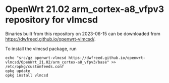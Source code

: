 OpenWrt 21.02 arm_cortex-a8_vfpv3 repository for vlmcsd
========

Binaries built from this repository on 2023-06-15 can be downloaded from <https://dwfreed.github.io/openwrt-vlmcsd/>.

To install the vlmcsd package, run

```
echo "src/gz openwrt-vlmcsd https://dwfreed.github.io/openwrt-vlmcsd/OpenWrt_21.02/arm_cortex-a8_vfpv3/base" >> /etc/opkg/customfeeds.conf
opkg update
opkg install vlmcsd
```
